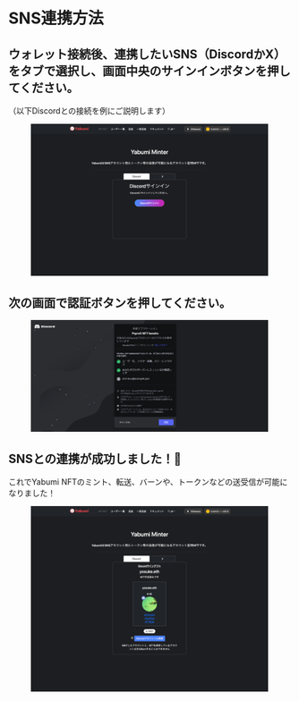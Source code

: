 # SNS連携方法

## ウォレット接続後、連携したいSNS（DiscordかX）をタブで選択し、画面中央のサインインボタンを押してください。

（以下Discordとの接続を例にご説明します）

<figure><img src="../../.gitbook/assets/FireShot Capture 053 - Yabumi Minter - www.yabumi.defigeek.xyz.png" alt=""><figcaption></figcaption></figure>

## 次の画面で認証ボタンを押してください。

<figure><img src="../../.gitbook/assets/image (21).png" alt=""><figcaption></figcaption></figure>

## SNSとの連携が成功しました！🎉

これでYabumi NFTのミント、転送、バーンや、トークンなどの送受信が可能になりました！

<figure><img src="../../.gitbook/assets/FireShot Capture 050 - Yabumi Minter - www.yabumi.xyz.png" alt=""><figcaption></figcaption></figure>

##
